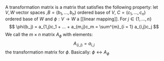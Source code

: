 A transformation matrix is a matrix that satisfies the following property:
let $V, W$ vector spaces ,$B = (b_1,...,b_n)$ ordered base of $V$, $C = (c_1,...,c_n)$ ordered base of $W$ and $\phi: V \rightarrow W$ a  [[linear mapping]]. For $j \in \{1, ..., n\}$ 
$$
\phi(b_j) = a_{1,j}c_1 + ... + a_{m,j}c_m = \sum^{m}_{i = 1} a_{i,j}c_j 
$$
We call the $m \times n$ matrix $A_{\phi}$ with elements:
$$
	A_{(i,j)} = a_{i,j}
$$
the transformation matrix for $\phi$.
Basically: $\phi \leftrightarrow A_{\phi}$
